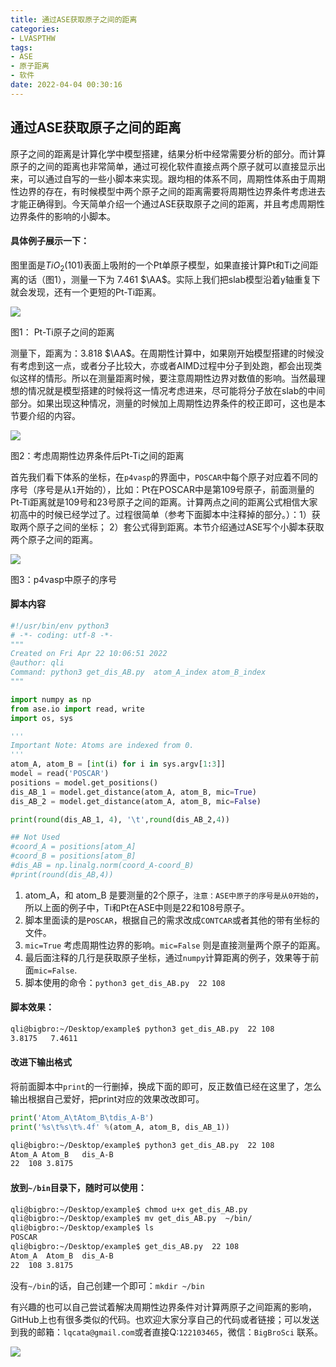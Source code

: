 ```yaml
---
title: 通过ASE获取原子之间的距离
categories: 
- LVASPTHW
tags: 
- ASE 
- 原子距离 
- 软件
date: 2022-04-04 00:30:16
---
```


## 通过ASE获取原子之间的距离

原子之间的距离是计算化学中模型搭建，结果分析中经常需要分析的部分。而计算原子的之间的距离也非常简单，通过可视化软件直接点两个原子就可以直接显示出来，可以通过自写的一些小脚本来实现。跟均相的体系不同，周期性体系由于周期性边界的存在，有时候模型中两个原子之间的距离需要将周期性边界条件考虑进去才能正确得到。今天简单介绍一个通过ASE获取原子之间的距离，并且考虑周期性边界条件的影响的小脚本。

#### 具体例子展示一下：

图里面是$TiO{_2}(101)$表面上吸附的一个Pt单原子模型，如果直接计算Pt和Ti之间距离的话（图1），测量一下为 7.461 $\AA$。实际上我们把slab模型沿着y轴重复下就会发现，还有一个更短的Pt-Ti距离。

![](A28/1.png)

图1： Pt-Ti原子之间的距离



测量下，距离为：3.818 $\AA$。在周期性计算中，如果刚开始模型搭建的时候没有考虑到这一点，或者分子比较大，亦或者AIMD过程中分子到处跑，都会出现类似这样的情形。所以在测量距离时候，要注意周期性边界对数值的影响。当然最理想的情况就是模型搭建的时候将这一情况考虑进来，尽可能将分子放在slab的中间部分。如果出现这种情况，测量的时候加上周期性边界条件的校正即可，这也是本节要介绍的内容。

![](A28/2.png)

图2：考虑周期性边界条件后Pt-Ti之间的距离

首先我们看下体系的坐标，在`p4vasp`的界面中，`POSCAR`中每个原子对应着不同的序号（序号是从`1`开始的），比如：Pt在POSCAR中是第109号原子，前面测量的Pt-Ti距离就是109号和23号原子之间的距离。计算两点之间的距离公式相信大家初高中的时候已经学过了。过程很简单（参考下面脚本中注释掉的部分。）：1）获取两个原子之间的坐标； 2）套公式得到距离。本节介绍通过ASE写个小脚本获取两个原子之间的距离。

![](A28/3.png)

图3：p4vasp中原子的序号



#### 脚本内容

```python
#!/usr/bin/env python3
# -*- coding: utf-8 -*-
"""
Created on Fri Apr 22 10:06:51 2022
@author: qli
Command: python3 get_dis_AB.py  atom_A_index atom_B_index
"""

import numpy as np
from ase.io import read, write
import os, sys

'''
Important Note: Atoms are indexed from 0.
'''
atom_A, atom_B = [int(i) for i in sys.argv[1:3]]
model = read('POSCAR')
positions = model.get_positions()
dis_AB_1 = model.get_distance(atom_A, atom_B, mic=True)
dis_AB_2 = model.get_distance(atom_A, atom_B, mic=False)

print(round(dis_AB_1, 4), '\t',round(dis_AB_2,4))

## Not Used 
#coord_A = positions[atom_A]
#coord_B = positions[atom_B]
#dis_AB = np.linalg.norm(coord_A-coord_B)
#print(round(dis_AB,4))                     
```

1.  atom_A，和 atom_B 是要测量的2个原子，`注意：ASE中原子的序号是从0开始的`，所以上面的例子中，Ti和Pt在ASE中则是22和108号原子。
2. 脚本里面读的是`POSCAR`，根据自己的需求改成`CONTCAR`或者其他的带有坐标的文件。
3. `mic=True` 考虑周期性边界的影响。`mic=False` 则是直接测量两个原子的距离。
4. 最后面注释的几行是获取原子坐标，通过`numpy`计算距离的例子，效果等于前面`mic=False`.
4. 脚本使用的命令：`python3 get_dis_AB.py  22 108 `

#### 脚本效果：

```bash
qli@bigbro:~/Desktop/example$ python3 get_dis_AB.py  22 108
3.8175 	 7.4611
```

#### 改进下输出格式 

将前面脚本中`print`的一行删掉，换成下面的即可，反正数值已经在这里了，怎么输出根据自己爱好，把print对应的效果改改即可。

```python
print('Atom_A\tAtom_B\tdis_A-B')
print('%s\t%s\t%.4f' %(atom_A, atom_B, dis_AB_1))
```

```bash
qli@bigbro:~/Desktop/example$ python3 get_dis_AB.py  22 108
Atom_A Atom_B	dis_A-B
22	108	3.8175
```

#### 放到`~/bin`目录下，随时可以使用：

```bash
qli@bigbro:~/Desktop/example$ chmod u+x get_dis_AB.py 
qli@bigbro:~/Desktop/example$ mv get_dis_AB.py  ~/bin/
qli@bigbro:~/Desktop/example$ ls
POSCAR
qli@bigbro:~/Desktop/example$ get_dis_AB.py  22 108 
Atom_A	Atom_B	dis_A-B
22	108	3.8175
```

没有`~/bin`的话，自己创建一个即可：`mkdir ~/bin`



有兴趣的也可以自己尝试着解决周期性边界条件对计算两原子之间距离的影响，GitHub上也有很多类似的代码。也欢迎大家分享自己的代码或者链接；可以发送到我的邮箱：`lqcata@gmail.com`或者直接Q:`122103465`，微信：`BigBroSci` 联系。



![](A28/qrcode.png)
